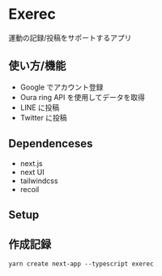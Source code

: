 # Exerec

運動の記録/投稿をサポートするアプリ

## 使い方/機能

- Google でアカウント登録
- Oura ring API を使用してデータを取得
- LINE に投稿
- Twitter に投稿

## Dependenceses

- next.js
- next UI
- tailwindcss
- recoil

## Setup

## 作成記録

`yarn create next-app --typescript exerec`
